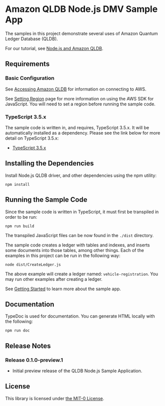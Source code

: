 # Amazon QLDB Node.js DMV Sample App

The samples in this project demonstrate several uses of Amazon Quantum Ledger Database (QLDB).

For our tutorial, see [Node.js and Amazon QLDB](https://docs.aws.amazon.com/qldb/latest/developerguide/getting-started.nodejs.html).

## Requirements

### Basic Configuration

See [Accessing Amazon QLDB](https://docs.aws.amazon.com/qldb/latest/developerguide/accessing.html) for information on connecting to AWS.

See [Setting Region](https://docs.aws.amazon.com/sdk-for-javascript/v2/developer-guide/setting-region.html) page for more information on using the AWS SDK for JavaScript. You will need to set a region before running the sample code.

### TypeScript 3.5.x

The sample code is written in, and requires, TypeScript 3.5.x. It will be automatically installed as a dependency. 
Please see the link below for more detail on TypeScript 3.5.x:

* [TypeScript 3.5.x](https://www.npmjs.com/package/typescript)

## Installing the Dependencies

Install Node.js QLDB driver, and other dependencies using the npm utility:

```
npm install
```

## Running the Sample Code

Since the sample code is written in TypeScript, it must first be transpiled in order to be run:

```
npm run build
```

The transpiled JavaScript files can be now found in the `./dist` directory.

The sample code creates a ledger with tables and indexes, and inserts some documents into those tables,
among other things. Each of the examples in this project can be run in the following way:

```
node dist/CreateLedger.js
```

The above example will create a ledger named: `vehicle-registration`. 
You may run other examples after creating a ledger.

See [Getting Started](https://docs.aws.amazon.com/qldb/latest/developerguide/getting-started.nodejs.html) to learn more about the sample app.

## Documentation 

TypeDoc is used for documentation. You can generate HTML locally with the following:

```
npm run doc
```

## Release Notes

### Release 0.1.0-preview.1

* Initial preview release of the QLDB Node.js Sample Application.

## License

This library is licensed under [the MIT-0 License](https://github.com/aws/mit-0).
